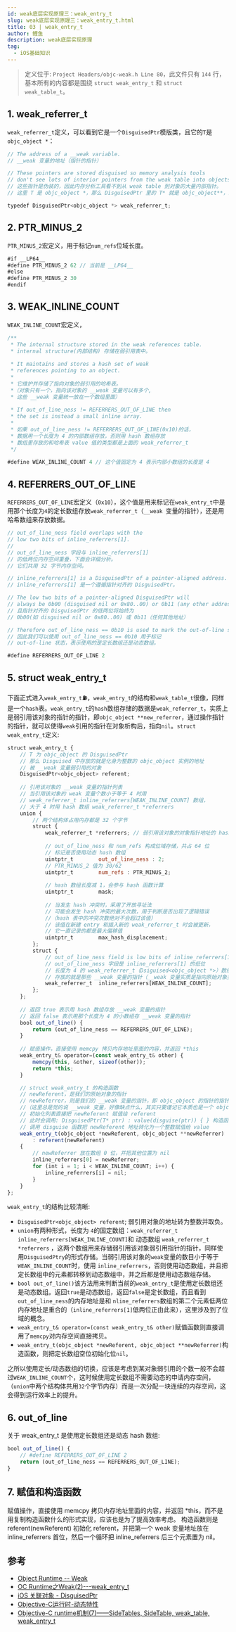 ```yaml
---
id: weak底层实现原理三：weak_entry_t
slug: weak底层实现原理三：weak_entry_t.html
title: 03 | weak_entry_t
author: 鲤鱼
description: weak底层实现原理
tag:
  - iOS基础知识
---
```


> 定义位于: `Project Headers/objc-weak.h Line 80`，此文件只有 `144` 行，基本所有的内容都是围绕 `struct weak_entry_t` 和 `struct weak_table_t`。

## 1. weak_referrer_t
`weak_referrer_t`定义，可以看到它是一个`DisguisedPtr`模版类，且它的`T`是 `objc_object *`：
```jsx
// The address of a __weak variable.
// __weak 变量的地址（指针的指针）

// These pointers are stored disguised so memory analysis tools 
// don't see lots of interior pointers from the weak table into objects.
// 这些指针是伪装的，因此内存分析工具看不到从 weak table 到对象的大量内部指针。
// 这里 T 是 objc_object *，那么 DisguisedPtr 里的 T* 就是 objc_object**，即为指针的指针

typedef DisguisedPtr<objc_object *> weak_referrer_t;
```
## 2. PTR_MINUS_2
`PTR_MINUS_2`宏定义，用于标记`num_refs`位域长度。
```jsx
#if __LP64__
#define PTR_MINUS_2 62 // 当前是 __LP64__
#else
#define PTR_MINUS_2 30
#endif
```
## 3. WEAK_INLINE_COUNT
`WEAK_INLINE_COUNT`宏定义，
```jsx
/**
 * The internal structure stored in the weak references table. 
 * internal structure(内部结构) 存储在弱引用表中。
 
 * It maintains and stores a hash set of weak
 * references pointing to an object.
 *
 * 它维护并存储了指向对象的弱引用的哈希表。
 *（对象只有一个，指向该对象的 __weak 变量可以有多个, 
 * 这些 __weak 变量统一放在一个数组里面）
 
 * If out_of_line_ness != REFERRERS_OUT_OF_LINE then
 * the set is instead a small inline array.
 *
 * 如果 out_of_line_ness != REFERRERS_OUT_OF_LINE(0x10)的话，
 * 数据用一个长度为 4 的内部数组存放，否则用 hash 数组存放 
 * 数组里存放的和哈希表 value 值的类型都是上面的 weak_referrer_t 
 */
 
#define WEAK_INLINE_COUNT 4 // 这个值固定为 4 表示内部小数组的长度是 4
```
## 4. REFERRERS_OUT_OF_LINE
`REFERRERS_OUT_OF_LINE`宏定义（`0x10`），这个值是用来标记在`weak_entry_t`中是用那个长度为`4`的定长数组存放`weak_referrer_t`（`__weak `变量的指针），还是用哈希数组来存放数据。
```jsx
// out_of_line_ness field overlaps with the
// low two bits of inline_referrers[1].
// 
// out_of_line_ness 字段与 inline_referrers[1] 
// 的低两位内存空间重叠，下面会详细分析。
// 它们共用 32 字节内存空间。

// inline_referrers[1] is a DisguisedPtr of a pointer-aligned address.
// inline_referrers[1] 是一个遵循指针对齐的 DisguisedPtr。

// The low two bits of a pointer-aligned DisguisedPtr will
// always be 0b00 (disguised nil or 0x80..00) or 0b11 (any other address).
// 且指针对齐的 DisguisedPtr 的低两位将始终为
// 0b00(如 disguised nil or 0x80..00) 或 0b11（任何其他地址）

// Therefore out_of_line_ness == 0b10 is used to mark the out-of-line state.
// 因此我们可以使用 out_of_line_ness == 0b10 用于标记
// out-of-line 状态，表示使用的是定长数组还是动态数组。

#define REFERRERS_OUT_OF_LINE 2 
```
## 5. struct weak_entry_t
下面正式进入`weak_entry_t`⛽️，`weak_entry_t`的结构和`weak_table_t`很像，同样是一个`hash`表。`weak_entry_t`的`hash`数组存储的数据是`weak_referrer_t`，实质上是弱引用该对象的指针的指针，即`objc_object **new_referrer`，通过操作指针的指针，就可以使得`weak`引用的指针在对象析构后，指向`nil`。`struct weak_entry_t`定义:
```jsx
struct weak_entry_t {
    // T 为 objc_object 的 DisguisedPtr
    // 那么 Disguised 中存放的就是化身为整数的 objc_object 实例的地址
    // 被 __weak 变量弱引用的对象
    DisguisedPtr<objc_object> referent;
    
    // 引用该对象的 __weak 变量的指针列表
    // 当引用该对象的 weak 变量个数小于等于 4 时用
    // weak_referrer_t inline_referrers[WEAK_INLINE_COUNT] 数组，
    // 大于 4 时用 hash 数组 weak_referrer_t *referrers
    union {
        // 两个结构体占用内存都是 32 个字节
        struct {
            weak_referrer_t *referrers; // 弱引用该对象的对象指针地址的 hash 数组
            
            // out_of_line_ness 和 num_refs 构成位域存储，共占 64 位
            // 标记是否使用动态 hash 数组
            uintptr_t        out_of_line_ness : 2;
            // PTR_MINUS_2 值为 30/62
            uintptr_t        num_refs : PTR_MINUS_2;
            
            // hash 数组长度减 1，会参与 hash 函数计算
            uintptr_t        mask;
            
            // 当发生 hash 冲突时，采用了开放寻址法
            // 可能会发生 hash 冲突的最大次数，用于判断是否出现了逻辑错误
            //（hash 表中的冲突次数绝对不会超过该值）
            // 该值在新建 entry 和插入新的 weak_referrer_t 时会被更新，
            // 它一直记录的都是最大偏移值
            uintptr_t        max_hash_displacement;
        };
        struct {
            // out_of_line_ness field is low bits of inline_referrers[1]
            // out_of_line_ness 字段是 inline_referrers[1] 的低位
            // 长度为 4 的 weak_referrer_t（Dsiguised<objc_object *>）数组
            // 存放的就是那些 __weak 变量的指针（__weak 变量实质是指向原始对象类型的指针）
            weak_referrer_t  inline_referrers[WEAK_INLINE_COUNT];
        };
    };
    
    // 返回 true 表示用 hash 数组存放 __weak 变量的指针
    // 返回 false 表示用那个长度为 4 的小数组存 __weak 变量的指针
    bool out_of_line() {
        return (out_of_line_ness == REFERRERS_OUT_OF_LINE);
    }
    
    // 赋值操作，直接使用 memcpy 拷贝内存地址里面的内容，并返回 *this
    weak_entry_t& operator=(const weak_entry_t& other) {
        memcpy(this, &other, sizeof(other));
        return *this;
    }

    // struct weak_entry_t 的构造函数
    // newReferent，是我们的原始对象的指针
    // newReferrer，则是我们的 __weak 变量的指针，即 objc_object 的指针的指针
    //（这里总是觉的说 __weak 变量，好像缺点什么，其实只要谨记它本质也是一个 objc_object 指针就好了）
    // 初始化列表直接把 newReferent 赋值给 referent
    // 此时会调用: DisguisedPtr(T* ptr) : value(disguise(ptr)) { } 构造函数
    // 调用 disguise 函数把 newReferent 地址转化为一个整数赋值给 value
    weak_entry_t(objc_object *newReferent, objc_object **newReferrer)
        : referent(newReferent)
    {
        // newReferrer 放在数组 0 位，并把其他位置为 nil
        inline_referrers[0] = newReferrer;
        for (int i = 1; i < WEAK_INLINE_COUNT; i++) {
            inline_referrers[i] = nil;
        }
    }
};
```
`weak_entry_t`的结构比较清晰:

- `DisguisedPtr<objc_object> referent`; 弱引用对象的地址转为整数并取负。
- `union`有两种形式，长度为 `4`的固定数组：`weak_referrer_t` `inline_referrers[WEAK_INLINE_COUNT]`和 动态数组 `weak_referrer_t *referrers` ，这两个数组用来存储弱引用该对象弱引用指针的指针，同样使用`DisguisedPtry`的形式存储。当弱引用该对象的`weak`变量的数目小于等于`WEAK_INLINE_COUNT`时，使用 `inline_referrers`，否则使用动态数组，并且把定长数组中的元素都转移到动态数组中，并之后都是使用动态数组存储。
- `bool out_of_line()`该方法用来判断当前的`weak_entry_t`是使用定长数组还是动态数组。返回`true`是动态数组，返回`false`是定长数组，而且看到`out_of_line_ness`的内存地址是和 `nline_referrers`数组的第二个元素低两位内存地址是重合的（`inline_referrers[1]`低两位正由此来），这里涉及到了位域的概念。
- `weak_entry_t& operator=(const weak_entry_t& other)`赋值函数则直接调用了`memcpy`对内存空间直接拷贝。
- `weak_entry_t(objc_object *newReferent, objc_object **newReferrer)`构造函数，则把定长数组空位初始化位`nil`。



之所以使用定长/动态数组的切换，应该是考虑到某对象弱引用的个数一般不会超过`WEAK_INLINE_COUNT`个，这时候使用定长数组不需要动态的申请内存空间，（`union`中两个结构体共用`32`个字节内存）而是一次分配一块连续的内存空间，这会得到运行效率上的提升。
##  6. out_of_line
关于 weak_entry_t 是使用定长数组还是动态 hash 数组:
```jsx
bool out_of_line() {
    // #define REFERRERS_OUT_OF_LINE 2
    return (out_of_line_ness == REFERRERS_OUT_OF_LINE);
}
```
## 7. 赋值和构造函数
赋值操作，直接使用 memcpy 拷贝内存地址里面的内容，并返回 *this，而不是用复制构造函数什么的形式实现，应该也是为了提高效率考虑。 构造函数则是 referent(newReferent) 初始化 referent，并把第一个 weak 变量地址放在inline_referrers 首位，然后一个循环把 inline_referrers 后三个元素置为 nil。
​

## 参考

- [Object Runtime -- Weak](https://link.juejin.cn/?target=https%3A%2F%2Fcloud.tencent.com%2Fdeveloper%2Farticle%2F1408976)
- [OC Runtime之Weak(2)---weak_entry_t](https://link.juejin.cn/?target=https%3A%2F%2Fwww.jianshu.com%2Fp%2F045294e1f062)
- [iOS 关联对象 - DisguisedPtr](https://link.juejin.cn/?target=https%3A%2F%2Fwww.jianshu.com%2Fp%2Fcce56659791b)
- [Objective-C运行时-动态特性](https://link.juejin.cn/?target=https%3A%2F%2Fzhuanlan.zhihu.com%2Fp%2F59624358)
- [Objective-C runtime机制(7)——SideTables, SideTable, weak_table, weak_entry_t](https://link.juejin.cn/?target=https%3A%2F%2Fblog.csdn.net%2Fu013378438%2Farticle%2Fdetails%2F82790332)

​

